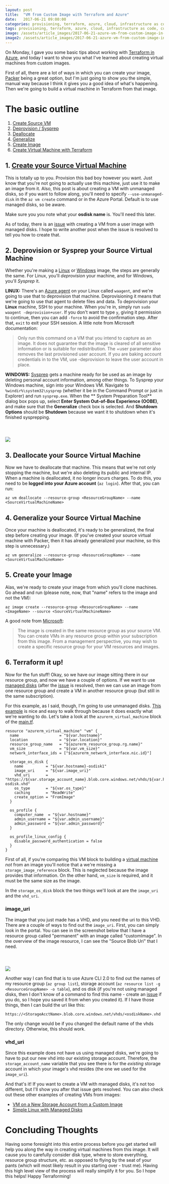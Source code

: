 ```yaml
---
layout: post
title:  "VM from Custom Image with Terraform and Azure"
date:   2017-06-21 09:00:00
categories: provisioning, terraform, azure, cloud, infrastructure as code, custom image, golden image
tags: provisioning, terraform, azure, cloud, infrastructure as code, custom image, golden image
image: /assets/article_images/2017-06-21-azure-vm-from-custom-image-in-terraform/azure-vm-from-custom-image-in-terraform.jpg
image2: /assets/article_images/2017-06-21-azure-vm-from-custom-image-in-terraform/azure-vm-from-custom-image-in-terraform-mobile.jpg
---
```

On Monday, I gave you some basic tips about working with [Terraform in Azure](http://www.anniehedgie.com/terraform-and-azure), and today I want to show you what I've learned about creating virtual machines from custom images. 

First of all, there are a lot of ways in which you can create your image, [Packer](https://docs.microsoft.com/en-us/azure/virtual-machines/linux/build-image-with-packer) being a great option, but I'm just going to show you the simple, manual way because I think it gives you a good idea of what's happening. Then we're going to build a virtual machine in Terraform from that image.

# The basic outline
1. [Create Source VM](#1-create-your-source-virtual-machine)
2. [Deprovision / Sysprep](#2-deprovision-or-sysprep-your-source-virtual-machine)
3. [Deallocate](#3-deallocate-your-source-virtual-machine)
4. [Generalize](#4-generalize-your-source-virtual-machine)
5. [Create Image](#5-create-your-image)
6. [Create Virtual Machine with Terraform](#6-terraform-it-up)

## 1. [Create your Source Virtual Machine](https://docs.microsoft.com/en-us/cli/azure/vm#create)
This is totally up to you. Provision this bad boy however you want. Just know that you're not going to actually use this machine, just use it to make an image from it. Also, this post is about creating a VM with unmanaged disks, so if you want to follow along, you'll need to specify `--use-unmanaged-disk` in the `az vm create` command or in the Azure Portal. Default is to use managed disks, so be aware.

Make sure you you note what your **osdisk name** is. You'll need this later.

As of today, there is an [issue](https://github.com/hashicorp/terraform/issues/13932) with creating a VM from a user image with managed disks. I hope to write another post when the issue is resolved to tell you how to create that. 

## 2. Deprovision or Sysprep your Source Virtual Machine
Whether you're making a [Linux](https://docs.microsoft.com/en-us/azure/virtual-machines/linux/capture-image) or [Windows](https://docs.microsoft.com/en-us/azure/virtual-machines/windows/capture-image) image, the steps are generally the same. For Linux, you'll *deprovision* your machine, and for Windows, you'll *Sysprep* it. 

**LINUX:** There's an [Azure agent](https://docs.microsoft.com/en-us/azure/virtual-machines/windows/agent-user-guide) on your Linux called `waagent`, and we're going to use that to deprovision that machine. Deprovisioning it means that we're going to use that agent to delete files and data. To deprovision your **Linux** machine, SSH to your machine. When you're in, simply run `sudo waagent -deprovision+user`. If you don't want to type `y`, giving it permission to continue, then you can add `-force` to avoid the confirmation step. After that, `exit` to exit your SSH session. A little note from Microsoft documentation:

> Only run this command on a VM that you intend to capture as an image. It does not guarantee that the image is cleared of all sensitive information or is suitable for redistribution. The +user parameter also removes the last provisioned user account. If you are baking account credentials in to the VM, use -deprovision to leave the user account in place.

**WINDOWS:** [Sysprep](https://technet.microsoft.com/library/bb457073.aspx) gets a machine ready for be used as an image by deleting personal account information, among other things. To Sysprep your Windows machine, sign into your Windows VM. Navigate to `%windir%\system32\sysprep` (whether it be in the Command Prompt or just in Explorer) and run `sysprep.exe`. When the ** System Preparation Tool** dialog box pops up, select **Enter System Out-of-Box Experience (OOBE)**, and make sure that the **Generalize** check box is selected. And **Shutdown Options** should be **Shutdown** because we want it to shutdown when it's finished sysprepping.

<img src='/assets/article_images/2017-06-21-azure-vm-from-custom-image-in-terraform/sysprepgeneral.png' style='display: block; margin-left: auto; margin-right: auto; padding-top: 40px' />

## 3. Deallocate your Source Virtual Machine
Now we have to deallocate that machine. This means that we're not only stopping the machine, but we're also deleting its public and internal IP. When a machine is deallocated, it no longer incurs charges. To do this, you need to be **logged into your Azure account** (`az login`). After that, you can run:

```
az vm deallocate --resource-group <ResourceGroupName> --name <SourceVirtualMachineName>
```

## 4. Generalize your Source Virtual Machine
Once your machine is deallocated, it's ready to be generalized, the final step before creating your image. (If you've created your source virtual machine with Packer, then it has already generalized your machine, so this step is unnecessary.)

```
az vm generalize --resource-group <ResourceGroupName> --name <SourceVirtualMachineName>
```
## 5. Create your Image
Alas, we're ready to create your image from which you'll clone machines. Go ahead and run (please note, now, that "name" refers to the image and not the VM):

```
az image create --resource-group <ResourceGroupName> --name <ImageName> --source <SourceVirtualMachineName>
```

A good note from [Microsoft](https://docs.microsoft.com/en-us/azure/virtual-machines/linux/capture-image):

> The image is created in the same resource group as your source VM. You can create VMs in any resource group within your subscription from this image. From a management perspective, you may wish to create a specific resource group for your VM resources and images.

## 6. Terraform it up!
Now for the fun stuff! Okay, so we have our image sitting there in our resource group, and now we have a couple of options. If we want to use [managed disks](https://azure.microsoft.com/en-us/services/managed-disks/?v=17.23h) (after the [issue](https://github.com/hashicorp/terraform/issues/13932) is resolved, then we can use an image from one resource group and create a VM in another resource group (but still in the same subscription). 

For this example, as I said, though, I'm going to use unmanaged disks. [This example](https://github.com/hashicorp/terraform/tree/master/examples/azure-vm-from-user-image) is nice and easy to walk through because it does exactly what we're wanting to do. Let's take a look at the `azurerm_virtual_machine` block of the [main.tf](https://github.com/hashicorp/terraform/blob/master/examples/azure-vm-from-user-image/main.tf#L48).

```t
resource "azurerm_virtual_machine" "vm" {
  name                  = "${var.hostname}"
  location              = "${var.location}"
  resource_group_name   = "${azurerm_resource_group.rg.name}"
  vm_size               = "${var.vm_size}"
  network_interface_ids = ["${azurerm_network_interface.nic.id}"]

  storage_os_disk {
    name          = "${var.hostname}-osdisk1"
    image_uri     = "${var.image_uri}"
    vhd_uri       = "https://${var.storage_account_name}.blob.core.windows.net/vhds/${var.hostname}-osdisk.vhd"
    os_type       = "${var.os_type}"
    caching       = "ReadWrite"
    create_option = "FromImage"
  }

  os_profile {
    computer_name  = "${var.hostname}"
    admin_username = "${var.admin_username}"
    admin_password = "${var.admin_password}"
  }

  os_profile_linux_config {
    disable_password_authentication = false
  }
}
```

First of all, if you're comparing this VM block to building a [virtual machine](https://www.terraform.io/docs/providers/azurerm/r/virtual_machine.html) *not* from an image you'll notice that a we're missing a `storage_image_reference` block. This is neglected because the image provides that information. On the other hand, `vm_size` is required, and it must be the same size as the image.

In the `storage_os_disk` block the two things we'll look at are the `image_uri` and the `vhd_uri`. 

### image_uri
The image that you just made has a VHD, and you need the uri to this VHD. There are a couple of ways to find out the `image_uri`. First, you can simply look in the portal. You can see in the screenshot below that I have a resource group called "permanent" with an image called "customImage". In the overview of the image resource, I can see the "Source Blob Uri" that I need.

<img src='/assets/article_images/2017-06-21-azure-vm-from-custom-image-in-terraform/portal.png' style='display: block; margin-left: auto; margin-right: auto; padding-top: 40px' />

Another way I can find that is to use Azure CLI 2.0 to find out the names of my resource group (`az group list`), storage account (`az resource list -g <ResourceGroupName> -o table`), and os disk (if you're not using managed disks, then I don't know of a command to find this name - create an [issue](https://github.com/anniehedgpeth/anniehedgpeth.github.io/issues) if you do, so I hope you saved it from when you created it). If I have those things, then I can build the uri like this:

```
https://<StorageAcctName>.blob.core.windows.net/vhds/<osdiskName>.vhd
```

The only change would be if you changed the default name of the vhds directory. Otherwise, this should work. 

### vhd_uri
Since this example does not have us using managed disks, we're going to have to put our new vhd into our existing storage account. Therefore, the `storage_account_name` variable that you see there is for the *existing* storage account in which your image's vhd resides (the one we used for the `image_uri`).

And that's it! If you want to create a VM with managed disks, it's not too different, but I'll show you after that issue gets resolved. You can also check out these other examples of creating VMs from images:

- [VM on a New Storage Account from a Custom Image](https://github.com/hashicorp/terraform/tree/master/examples/azure-vm-custom-image-new-storage-account)
- [Simple Linux with Managed Disks](https://github.com/hashicorp/terraform/tree/master/examples/azure-vm-simple-linux-managed-disk)

# Concluding Thoughts
Having some foresight into this entire process before you get started will help you along the way in creating virtual machines from this image. It will cause you to carefully consider disk type, where to store everything, resource group structure, etc. as opposed to flying by the seat of your pants (which will most likely result in you starting over - trust me). Having this high level view of the process will really simplify it for you. So I hope this helps! Happy Terraforming! 